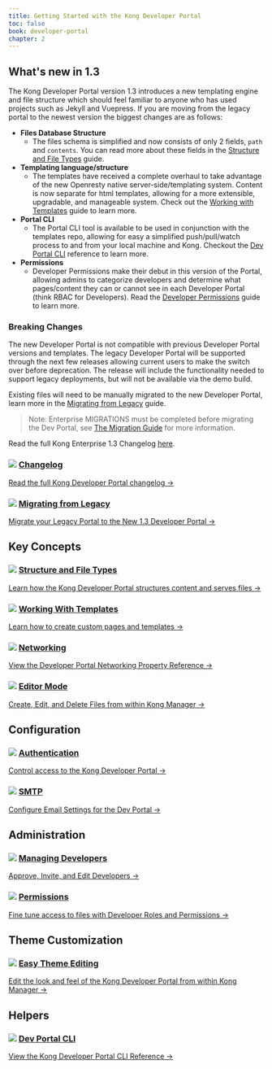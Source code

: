```yaml
---
title: Getting Started with the Kong Developer Portal
toc: false
book: developer-portal
chapter: 2
---
```


## What's new in 1.3

The Kong Developer Portal version 1.3 introduces a new templating engine and 
file structure which should feel familiar to anyone who has used projects such 
as Jekyll and Vuepress. If you are moving from the legacy portal to the newest 
version the biggest changes are as follows:

- **Files Database Structure**
  - The files schema is simplified and now consists of only 2 fields, `path` and
  `contents`. You can read more about these fields in the 
  [Structure and File Types](/enterprise/{{page.kong_version}}/developer-portal/structure-and-file-types) guide.
- **Templating language/structure**
  - The templates have received a complete overhaul to take advantage of the new 
  Openresty native server-side/templating system. Content is now separate for 
  html templates, allowing for a more extensible, upgradable, and manageable system.
  Check out the [Working with Templates](/enterprise/{{page.kong_version}}/developer-portal/working-with-templates) 
  guide to learn more. 
- **Portal CLI**
  - The Portal CLI tool is available to be used in conjunction with the 
  templates repo, allowing for easy a simplified push/pull/watch process to and 
  from your local machine and Kong. Checkout the [Dev Portal CLI](/enterprise/{{page.kong_version}}/developer-portal/helpers/cli)
  reference to learn more.
- **Permissions**
  - Developer Permissions make their debut in this version of the Portal, 
  allowing admins to categorize developers and determine what pages/content they 
  can or cannot see in each Developer Portal (think RBAC for Developers). Read the 
  [Developer Permissions](/enterprise/{{page.kong_version}}/developer-portal/administration/developer-permissions)
  guide to learn more.

### Breaking Changes

The new Developer Portal is not compatible with previous Developer Portal 
versions and templates.  The legacy Developer Portal will be supported through the 
next few releases allowing current users to make the switch over before deprecation. 
The release will include the functionality needed to support legacy deployments, 
but will not be available via the demo build.

Existing files will need to be manually migrated to the new Developer Portal, 
learn more in the [Migrating from Legacy](/enterprise/1.3-x/developer-portal/legacy-migration)
guide.

> Note: Enterprise MIGRATIONS must be completed before migrating the Dev Portal, see [The Migration Guide](/enterprise/1.3-x/deployment/migrations/) for more information.

Read the full Kong Enterprise 1.3 Changelog [here](/enterprise/changelog).


<div class="docs-grid">
  <div class="docs-grid-block">
    <h3>
        <img src="/assets/images/icons/documentation/icn-doc-reference.svg" />
        <a href="/enterprise/changelog/#dev-portal">Changelog</a>
    </h3>
    <p></p>
    <a href="#whats-new-in-13">
        Read the full Kong Developer Portal changelog &rarr;
    </a>
  </div>

  <div class="docs-grid-block">
    <h3>
        <img src="/assets/images/icons/documentation/icn-quickstart.svg" />
        <a href="/enterprise/1.3-x/developer-portal/legacy-migration">Migrating from Legacy</a>
    </h3>
    <p></p>
    <a href="/enterprise/1.3-x/developer-portal/legacy-migration">
        Migrate your Legacy Portal to the New 1.3 Developer Portal &rarr;
    </a>
  </div>
 </div> 

<div class="docs-grid">
  <h2>Key Concepts</h2>
  <div class="docs-grid-block">
    <h3>
        <img src="/assets/images/icons/documentation/icn-doc-reference.svg" />
        <a href="/enterprise/1.3-x/developer-portal/structure-and-file-types">Structure and File Types</a>
    </h3>
    <p></p>
    <a href="/enterprise/1.3-x/developer-portal/structure-and-file-types">
      Learn how the Kong Developer Portal structures content and serves files  &rarr;
    </a>
  </div>

  <div class="docs-grid-block">
    <h3>
        <img src="/assets/images/icons/documentation/icn-doc-reference.svg" />
        <a href="/enterprise/1.3-x/developer-portal/working-with-templates">Working With Templates</a>
    </h3>
    <p></p>
    <a href="/enterprise/1.3-x/developer-portal/working-with-templates">
      Learn how to create custom pages and templates &rarr;
    </a>
  </div>

  <div class="docs-grid-block">
    <h3>
        <img src="/assets/images/icons/documentation/icn-doc-reference.svg" />
        <a href="/enterprise/1.3-x/property-reference/#developer-portal-section">Networking</a>
    </h3>
    <p></p>
    <a href="/enterprise/1.3-x/property-reference/#developer-portal-section">
      View the Developer Portal Networking Property Reference &rarr;
    </a>
  </div>

  <div class="docs-grid-block">
    <h3>
        <img src="/assets/images/icons/documentation/icn-doc-reference.svg" />
        <a href="/enterprise/1.3-x/developer-portal/using-the-editor">Editor Mode</a>
    </h3>
    <p></p>
    <a href="/enterprise/1.3-x/developer-portal/using-the-editor">
       Create, Edit, and Delete Files from within Kong Manager &rarr;
    </a>
  </div>
</div>

<div class="docs-grid">
  <h2>Configuration</h2>
  <div class="docs-grid-block">
    <h3>
        <img src="/assets/images/icons/documentation/icn-doc-reference.svg" />
        <a href="/enterprise/{{ page.kong_version }}/developer-portal/configuration/authentication">Authentication</a>
    </h3>
    <p></p>
    <a href="/enterprise/{{ page.kong_version }}/developer-portal/configuration/authentication">
      Control access to the Kong Developer Portal &rarr;
    </a>
  </div>
    
  <div class="docs-grid-block">
    <h3>
        <img src="/assets/images/icons/documentation/icn-doc-reference.svg" />
        <a href="/enterprise/{{ page.kong_version }}/developer-portal/configuration/smtp">SMTP</a>
    </h3>
    <p></p>
    <a href="/enterprise/{{ page.kong_version }}/developer-portal/configuration/smtp">
      Configure Email Settings for the Dev Portal &rarr;
    </a>
  </div>
</div>

<div class="docs-grid">
  <h2>Administration</h2>
  <div class="docs-grid-block">
    <h3>
        <img src="/assets/images/icons/documentation/icn-doc-reference.svg" />
        <a href="/enterprise/{{ page.kong_version }}/developer-portal/administration/managing-developers">Managing Developers</a>
    </h3>
    <p></p>
    <a href="/enterprise/{{ page.kong_version }}/developer-portal/administration/managing-developers">
      Approve, Invite, and Edit Developers &rarr;
    </a>
  </div>

  <div class="docs-grid-block">
    <h3>
        <img src="/assets/images/icons/documentation/icn-doc-reference.svg" />
        <a href="/enterprise/{{ page.kong_version }}/developer-portal/administration/developer-permissions">Permissions</a>
    </h3>
    <p></p>
    <a href="/enterprise/{{ page.kong_version }}/developer-portal/administration/developer-permissions">
      Fine tune access to files with Developer Roles and Permissions &rarr;
    </a>
  </div>
</div>

<div class="docs-grid">
  <h2>Theme Customization</h2>
  <div class="docs-grid-block">
    <h3>
        <img src="/assets/images/icons/documentation/icn-doc-reference.svg" />
        <a href="/enterprise/{{ page.kong_version }}/developer-portal/theme-customization/easy-theme-editing">Easy Theme Editing</a>
    </h3>
    <p></p>
    <a href="/enterprise/{{ page.kong_version }}/developer-portal/theme-customization/easy-theme-editing">
      Edit the look and feel of the Kong Developer Portal from within Kong Manager &rarr;
    </a>
  </div>
</div>

<div class="docs-grid">
  <h2>Helpers</h2>
  <div class="docs-grid-block">
    <h3>
        <img src="/assets/images/icons/documentation/icn-doc-reference.svg" />
        <a href="/enterprise/{{ page.kong_version }}/developer-portal/helpers/cli">Dev Portal CLI</a>
    </h3>
    <p></p>
    <a href="/enterprise/{{ page.kong_version }}/developer-portal/helpers/cli">
      View the Kong Developer Portal CLI Reference &rarr;
    </a>
  </div>
</div>
